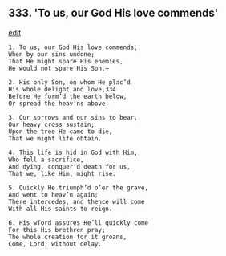 
## 333.  'To us, our God His love commends'
[edit](https://docs.google.com/document/d/1xMmdA0AqCh_hwWVMU8v0YOs3VQHJMOfp/edit?mode=html)



    1. To us, our God His love commends,
    When by our sins undone;
    That He might spare His enemies, 
    He would not spare His Son,—

    2. His only Son, on whom He plac’d
    His whole delight and love,334
    Before He form’d the earth below,
    Or spread the heav’ns above.

    3. Our sorrows and our sins to bear,
    Our heavy cross sustain;
    Upon the tree He came to die,
    That we might life obtain.

    4. This life is hid in God with Him,
    Who fell a sacrifice,
    And dying, conquer’d death for us, 
    That we, like Him, might rise.

    5. Quickly He triumph’d o’er the grave,
    And went to heav’n again;
    There intercedes, and thence will come 
    With all His saints to reign.

    6. His wTord assures He’ll quickly come
    For this His brethren pray;
    The whole creation for it groans, 
    Come, Lord, without delay.
